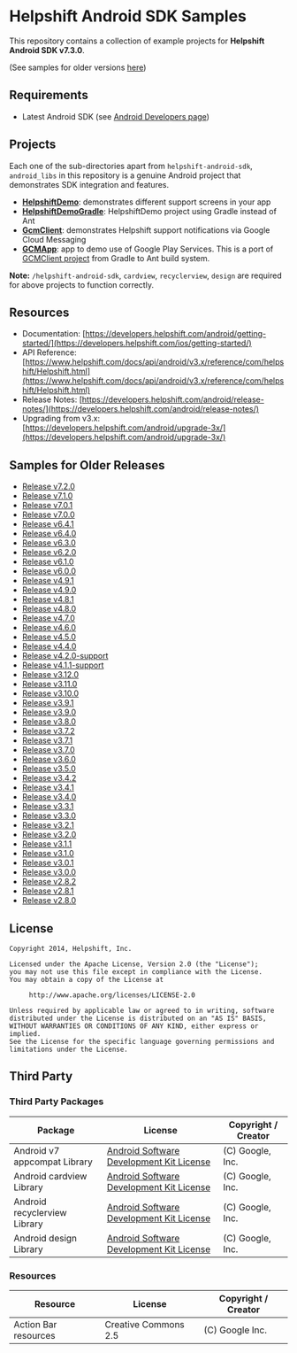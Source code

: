 # Helpshift Android SDK Samples

This repository contains a collection of example projects for **Helpshift Android SDK v7.3.0**.

(See samples for older versions [here](#samples-for-older-releases))

## Requirements

* Latest Android SDK (see [Android Developers page](http://developer.android.com/sdk/index.html))

## Projects

Each one of the sub-directories apart from `helpshift-android-sdk`, `android_libs` in this repository is a genuine Android project that demonstrates SDK integration and features.

* **[HelpshiftDemo](HelpshiftDemo)**: demonstrates different support screens in your app
* **[HelpshiftDemoGradle](HelpshiftDemoGradle)**: HelpshiftDemo project using Gradle instead of Ant
* **[GcmClient](GcmClient)**: demonstrates Helpshift support notifications via Google Cloud Messaging
* **[GCMApp](GCMApp)**: app to demo use of Google Play Services. This is a port of [GCMClient project](https://code.google.com/p/gcm/) from Gradle to Ant build system.

**Note:** `/helpshift-android-sdk`, `cardview`, `recyclerview`, `design`
  are required for above projects to function correctly.

## Resources
* Documentation: [https://developers.helpshift.com/android/getting-started/](https://developers.helpshift.com/ios/getting-started/)
* API Reference: [https://www.helpshift.com/docs/api/android/v3.x/reference/com/helpshift/Helpshift.html](https://www.helpshift.com/docs/api/android/v3.x/reference/com/helpshift/Helpshift.html)
* Release Notes: [https://developers.helpshift.com/android/release-notes/](https://developers.helpshift.com/android/release-notes/)
* Upgrading from v3.x: [https://developers.helpshift.com/android/upgrade-3x/](https://developers.helpshift.com/android/upgrade-3x/)

## Samples for Older Releases

* [Release v7.2.0](../../tree/7.2.0)
* [Release v7.1.0](../../tree/7.1.0)
* [Release v7.0.1](../../tree/7.0.1)
* [Release v7.0.0](../../tree/7.0.0)
* [Release v6.4.1](../../tree/6.4.1)
* [Release v6.4.0](../../tree/6.4.0)
* [Release v6.3.0](../../tree/6.3.0)
* [Release v6.2.0](../../tree/6.2.0)
* [Release v6.1.0](../../tree/6.1.0)
* [Release v6.0.0](../../tree/6.0.0)
* [Release v4.9.1](../../tree/4.9.1)
* [Release v4.9.0](../../tree/4.9.0)
* [Release v4.8.1](../../tree/4.8.1)
* [Release v4.8.0](../../tree/4.8.0)
* [Release v4.7.0](../../tree/4.7.0)
* [Release v4.6.0](../../tree/4.6.0)
* [Release v4.5.0](../../tree/4.5.0)
* [Release v4.4.0](../../tree/4.4.0)
* [Release v4.2.0-support](../../tree/4.2.0-support)
* [Release v4.1.1-support](../../tree/4.1.1-support)
* [Release v3.12.0](../../tree/3.12.0)
* [Release v3.11.0](../../tree/3.11.0)
* [Release v3.10.0](../../tree/3.10.0)
* [Release v3.9.1](../../tree/3.9.1)
* [Release v3.9.0](../../tree/3.9.0)
* [Release v3.8.0](../../tree/3.8.0)
* [Release v3.7.2](../../tree/3.7.2)
* [Release v3.7.1](../../tree/3.7.1)
* [Release v3.7.0](../../tree/3.7.0)
* [Release v3.6.0](../../tree/3.6.0)
* [Release v3.5.0](../../tree/3.5.0)
* [Release v3.4.2](../../tree/3.4.2)
* [Release v3.4.1](../../tree/3.4.1)
* [Release v3.4.0](../../tree/3.4.0)
* [Release v3.3.1](../../tree/3.3.1)
* [Release v3.3.0](../../tree/3.3.0)
* [Release v3.2.1](../../tree/3.2.1)
* [Release v3.2.0](../../tree/3.2.0)
* [Release v3.1.1](../../tree/3.1.1)
* [Release v3.1.0](../../tree/3.1.0)
* [Release v3.0.1](../../tree/3.0.1)
* [Release v3.0.0](../../tree/3.0.0)
* [Release v2.8.2](../../tree/2.8.2)
* [Release v2.8.1](../../tree/2.8.1)
* [Release v2.8.0](../../tree/2.8.0)


## License

```
Copyright 2014, Helpshift, Inc.

Licensed under the Apache License, Version 2.0 (the "License");
you may not use this file except in compliance with the License.
You may obtain a copy of the License at

     http://www.apache.org/licenses/LICENSE-2.0

Unless required by applicable law or agreed to in writing, software
distributed under the License is distributed on an "AS IS" BASIS,
WITHOUT WARRANTIES OR CONDITIONS OF ANY KIND, either express or implied.
See the License for the specific language governing permissions and
limitations under the License.
```

## Third Party

### Third Party Packages

| Package       | License                               | Copyright / Creator
-----------------|---------------------------------------|---------------------
| Android v7 appcompat Library | [Android Software Development Kit License](http://developer.android.com/sdk/terms.html) | (C) Google, Inc.
| Android cardview Library | [Android Software Development Kit License](http://developer.android.com/sdk/terms.html) | (C) Google, Inc.
| Android recyclerview Library | [Android Software Development Kit License](http://developer.android.com/sdk/terms.html) | (C) Google, Inc.
| Android design Library | [Android Software Development Kit License](http://developer.android.com/sdk/terms.html) | (C) Google, Inc.


### Resources

| Resource       | License                               | Copyright / Creator
-----------------|---------------------------------------|---------------------
| Action Bar resources | Creative Commons 2.5 | (C) Google Inc.
